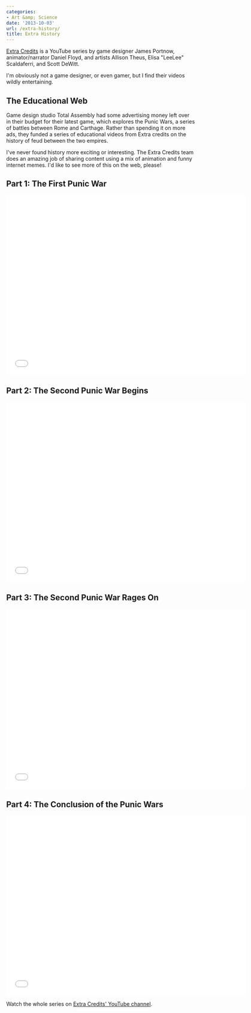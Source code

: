 ```yaml
---
categories:
- Art &amp; Science
date: '2013-10-03'
url: /extra-history/
title: Extra History
---
```


<a href="https://www.youtube.com/user/ExtraCreditz">Extra Credits</a> is a YouTube series by game designer James Portnow, animator/narrator Daniel Floyd, and artists Allison Theus, Elisa "LeeLee" Scaldaferri, and Scott DeWitt.

<p>I'm obviously not a game designer, or even gamer, but I find their videos wildly entertaining.
<!--more--></p>

<h2>The Educational Web</h2>

Game design studio Total Assembly had some advertising money left over in their budget for their latest game, which explores the Punic Wars, a series of battles between Rome and Carthage. Rather than spending it on more ads, they funded a series of educational videos from Extra credits on the history of feud between the two empires.

I've never found history more exciting or interesting. The Extra Credits team does an amazing job of sharing content using a mix of animation and funny internet memes. I'd like to see more of this on the web, please!

<h2>Part 1: The First Punic War</h2>

<iframe width="640" height="480" src="//www.youtube.com/embed/EbBHk_zLTmY?rel=0" frameborder="0" allowfullscreen></iframe>

<h2>Part 2: The Second Punic War Begins</h2>

<iframe width="640" height="480" src="//www.youtube.com/embed/lf0-Yki5p40?rel=0" frameborder="0" allowfullscreen></iframe>

<h2>Part 3: The Second Punic War Rages On</h2>

<iframe width="640" height="480" src="//www.youtube.com/embed/wT_rev5VAQc?rel=0" frameborder="0" allowfullscreen></iframe>

<h2>Part 4: The Conclusion of the Punic Wars</h2>

<iframe width="640" height="480" src="//www.youtube.com/embed/McT1H-NVCMQ?rel=0" frameborder="0" allowfullscreen></iframe>

Watch the whole series on <a href="https://www.youtube.com/playlist?list=PLhyKYa0YJ_5Aq7g4bil7bnGi0A8gTsawu">Extra Credits' YouTube channel</a>.